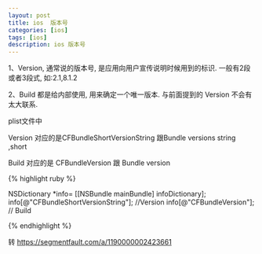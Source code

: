 ```yaml
---
layout: post
title: ios  版本号
categories: [ios]
tags: [ios]
description: ios 版本号
---
```

<p>1、Version, 通常说的版本号, 是应用向用户宣传说明时候用到的标识. 一般有2段或者3段式, 如:2.1,8.1.2</p>

<p>2、Build 都是给内部使用, 用来确定一个唯一版本. 与前面提到的 Version 不会有太大联系.</p>

<p>plist文件中</p>

<p>Version 对应的是CFBundleShortVersionString 跟Bundle versions string ,short</p>

<p>Build 对应的是 CFBundleVersion 跟 Bundle version</p>

{% highlight ruby %}

NSDictionary *info= [[NSBundle mainBundle] infoDictionary];
info[@"CFBundleShortVersionString"]; //Version
info[@"CFBundleVersion"]; // Build

{% endhighlight %}

转
https://segmentfault.com/a/1190000002423661
